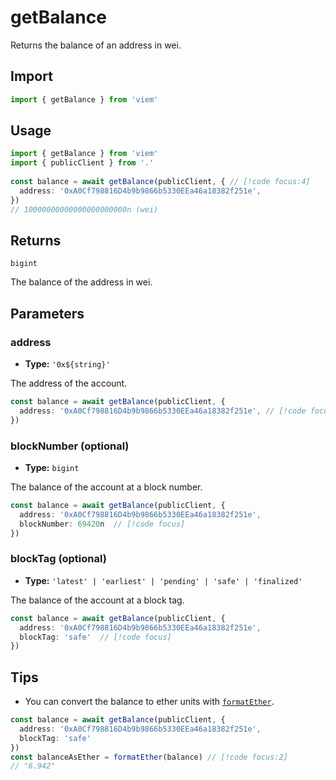 # getBalance

Returns the balance of an address in wei.

## Import

```ts
import { getBalance } from 'viem'
```

## Usage

```ts
import { getBalance } from 'viem'
import { publicClient } from '.'
 
const balance = await getBalance(publicClient, { // [!code focus:4]
  address: '0xA0Cf798816D4b9b9866b5330EEa46a18382f251e',
})
// 10000000000000000000000n (wei)
```

## Returns

`bigint`

The balance of the address in wei.

## Parameters

### address

- **Type:** `'0x${string}'`

The address of the account.

```ts
const balance = await getBalance(publicClient, {
  address: '0xA0Cf798816D4b9b9866b5330EEa46a18382f251e', // [!code focus]
})
```

### blockNumber (optional)

- **Type:** `bigint`

The balance of the account at a block number.

```ts
const balance = await getBalance(publicClient, {
  address: '0xA0Cf798816D4b9b9866b5330EEa46a18382f251e',
  blockNumber: 69420n  // [!code focus]
})
```

### blockTag (optional)

- **Type:** `'latest' | 'earliest' | 'pending' | 'safe' | 'finalized'`

The balance of the account at a block tag.

```ts
const balance = await getBalance(publicClient, {
  address: '0xA0Cf798816D4b9b9866b5330EEa46a18382f251e',
  blockTag: 'safe'  // [!code focus]
})
```

## Tips

- You can convert the balance to ether units with [`formatEther`](/docs/utilities/formatEther).

```ts
const balance = await getBalance(publicClient, {
  address: '0xA0Cf798816D4b9b9866b5330EEa46a18382f251e',
  blockTag: 'safe'
})
const balanceAsEther = formatEther(balance) // [!code focus:2]
// "6.942"
```
